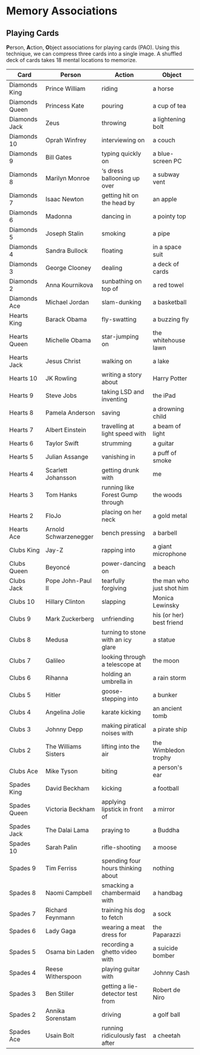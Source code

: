 # Memory Associations

## Playing Cards

**P**erson, **A**ction, **O**bject associations for playing cards (PAO). Using
this technique, we can compress three cards into a single image. A shuffled
deck of cards takes 18 mental locations to memorize.

| Card           | Person                | Action                             | Object                    |
| -------------- | --------------------- | ---------------------------------- | ------------------------- |
| Diamonds King  | Prince William        | riding                             | a horse                   |
| Diamonds Queen | Princess Kate         | pouring                            | a cup of tea              |
| Diamonds Jack  | Zeus                  | throwing                           | a lightening bolt         |
| Diamonds 10    | Oprah Winfrey         | interviewing on                    | a couch                   |
| Diamonds 9     | Bill Gates            | typing quickly on                  | a blue-screen PC          |
| Diamonds 8     | Marilyn Monroe        | ‘s dress ballooning up over        | a subway vent             |
| Diamonds 7     | Isaac Newton          | getting hit on the head by         | an apple                  |
| Diamonds 6     | Madonna               | dancing in                         | a pointy top              |
| Diamonds 5     | Joseph Stalin         | smoking                            | a pipe                    |
| Diamonds 4     | Sandra Bullock        | floating                           | in a space suit           |
| Diamonds 3     | George Clooney        | dealing                            | a deck of cards           |
| Diamonds 2     | Anna Kournikova       | sunbathing on top of               | a red towel               |
| Diamonds Ace   | Michael Jordan        | slam-dunking                       | a basketball              |
| Hearts King    | Barack Obama          | fly-swatting                       | a buzzing fly             |
| Hearts Queen   | Michelle Obama        | star-jumping on                    | the whitehouse lawn       |
| Hearts Jack    | Jesus Christ          | walking on                         | a lake                    |
| Hearts 10      | JK Rowling            | writing a story about              | Harry Potter              |
| Hearts 9       | Steve Jobs            | taking LSD and inventing           | the iPad                  |
| Hearts 8       | Pamela Anderson       | saving                             | a drowning child          |
| Hearts 7       | Albert Einstein       | travelling at light speed with     | a beam of light           |
| Hearts 6       | Taylor Swift          | strumming                          | a guitar                  |
| Hearts 5       | Julian Assange        | vanishing in                       | a puff of smoke           |
| Hearts 4       | Scarlett Johansson    | getting drunk with                 | me                        |
| Hearts 3       | Tom Hanks             | running like Forest Gump through   | the woods                 |
| Hearts 2       | FloJo                 | placing on her neck                | a gold metal              |
| Hearts Ace     | Arnold Schwarzenegger | bench pressing                     | a barbell                 |
| Clubs King     | Jay-Z                 | rapping into                       | a giant microphone        |
| Clubs Queen    | Beyoncé               | power-dancing on                   | a beach                   |
| Clubs Jack     | Pope John-Paul II     | tearfully forgiving                | the man who just shot him |
| Clubs 10       | Hillary Clinton       | slapping                           | Monica Lewinsky           |
| Clubs 9        | Mark Zuckerberg       | unfriending                        | his (or her) best friend  |
| Clubs 8        | Medusa                | turning to stone with an icy glare | a statue                  |
| Clubs 7        | Galileo               | looking through a telescope at     | the moon                  |
| Clubs 6        | Rihanna               | holding an umbrella in             | a rain storm              |
| Clubs 5        | Hitler                | goose-stepping into                | a bunker                  |
| Clubs 4        | Angelina Jolie        | karate kicking                     | an ancient tomb           |
| Clubs 3        | Johnny Depp           | making piratical noises with       | a pirate ship             |
| Clubs 2        | The Williams Sisters  | lifting into the air               | the Wimbledon trophy      |
| Clubs Ace      | Mike Tyson            | biting                             | a person's ear            |
| Spades King    | David Beckham         | kicking                            | a football                |
| Spades Queen   | Victoria Beckham      | applying lipstick in front of      | a mirror                  |
| Spades Jack    | The Dalai Lama        | praying to                         | a Buddha                  |
| Spades 10      | Sarah Palin           | rifle-shooting                     | a moose                   |
| Spades 9       | Tim Ferriss           | spending four hours thinking about | nothing                   |
| Spades 8       | Naomi Campbell        | smacking a chambermaid with        | a handbag                 |
| Spades 7       | Richard Feynmann      | training his dog to fetch          | a sock                    |
| Spades 6       | Lady Gaga             | wearing a meat dress for           | the Paparazzi             |
| Spades 5       | Osama bin Laden       | recording a ghetto video with      | a suicide bomber          |
| Spades 4       | Reese Witherspoon     | playing guitar with                | Johnny Cash               |
| Spades 3       | Ben Stiller           | getting a lie-detector test from   | Robert de Niro            |
| Spades 2       | Annika Sorenstam      | driving                            | a golf ball               |
| Spades Ace     | Usain Bolt            | running ridiculously fast after    | a cheetah                 |
